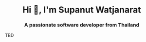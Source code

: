<h1 align="center">Hi 👋, I'm Supanut Watjanarat</h1>
<h3 align="center">A passionate software developer from Thailand</h3>

TBD
